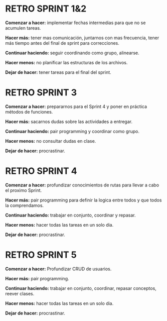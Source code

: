 # RETRO SPRINT 1&2

**Comenzar a hacer:**
    implementar fechas intermedias para que no se acumulen tareas.

**Hacer más:**
    tener mas comunicación, juntarnos con mas frecuencia, tener más tiempo antes del final de sprint para correcciones.

**Continuar haciendo:**
    seguir coordinando como grupo, alinearse.

**Hacer menos:**
    no planificar las estructuras de los archivos.

**Dejar de hacer:** 
    tener tareas para el final del sprint.


# RETRO SPRINT 3

**Comenzar a hacer:**
    prepararnos para el Sprint 4 y poner en práctica métodos de funciones.

**Hacer más:**
    sacarnos dudas sobre las actividades a entregar.

**Continuar haciendo:**
    pair programming y coordinar como grupo.

**Hacer menos:**
    no consultar dudas en clase.

**Dejar de hacer:** 
    procrastinar.



# RETRO SPRINT 4

**Comenzar a hacer:**
    profundizar conocimientos de rutas para llevar a cabo el proximo Sprint.

**Hacer más:**
    pair programming para definir la logica entre todos y que todos la comprendamos.

**Continuar haciendo:**
    trabajar en conjunto, coordinar y repasar.

**Hacer menos:**
    hacer todas las tareas en un solo dia.

**Dejar de hacer:** 
    procrastinar.

# RETRO SPRINT 5

**Comenzar a hacer:**
    Profundizar CRUD de usuarios.

**Hacer más:**
    pair programming.

**Continuar haciendo:**
    trabajar en conjunto, coordinar, repasar conceptos, reever clases.

**Hacer menos:**
    hacer todas las tareas en un solo dia.

**Dejar de hacer:** 
    procrastinar.